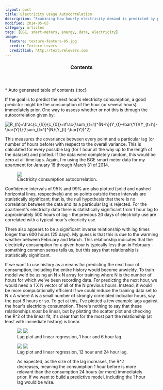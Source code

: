```yaml
---
layout: post
title: Electricity Usage Autocorrelation
description: "Examining how hourly electricity demand is predicted by previous demand."
modified: 2014-05-05
category: articles
tags: [BGE, smart-meters, energy, data, electricity]
image:
  feature: texture-feature-05.jpg
  credit: Texture Lovers
  creditlink: http://texturelovers.com
---
```


<section id="table-of-contents" class="toc">
  <header>
    <h3>Contents</h3>
  </header>
<div id="drawer" markdown="1">
*  Auto generated table of contents
{:toc}
</div>
</section><!-- /#table-of-contents -->

If the goal is to predict the next hour's electricity consumption, a good predictor might be the consumption of the hour (or several hours) immediately prior.  One way to assess whether or not this is through the autocorrelation given by:

<img src="http://latex.codecogs.com/png.latex?R_{h}=\frac{c_{h}}{c_{0}}=\frac{\sum_{t=1}^{N-h}(Y_{t}-\bar{Y})(Y_{t+h}-\bar{Y})}{\sum_{t=1}^{N}(Y_{t}-\bar{Y})^2}  " alt="R_{h}=\frac{c_{h}}{c_{0}}=\frac{\sum_{t=1}^{N-h}(Y_{t}-\bar{Y})(Y_{t+h}-\bar{Y})}{\sum_{t=1}^{N}(Y_{t}-\bar{Y})^2}"/>

This measures the covariance between every point and a particular lag (or number of hours before) with respect to the overall variance.  This is calculated for every possible lag (for 1 hour all the way up to the length of the dataset) and plotted.  If the data were completely random, this would be zero at all time lags.  Again, I'm using the BGE smart meter data for my apartment for January 18 through March 31 of 2014.

<figure>
  <a href="{{ site.url }}/images/Elec_Autocorrelation.png"><img src="{{ site.url }}/images/Elec_Autocorrelation.png"></a>
  <figcaption>Electricity consumption autocorrelation.</figcaption>
</figure>

Confidence intervals of 95% and 99% are also plotted (solid and dashed horizontal lines, respectively) and so points outside these intervals are statistically significant; that is, the null hypothesis that there is no correlation between the data and its a particular lag is rejected.  For the apartment's electricity data there is statistically significant from 1 hour lag to approximately 500 hours of lag - the previous 20 days of electricity use are correlated with a typical hour's elecricity use.

There also appears to be a significant inverse relationship with lag times longer than 600 hours (25 days).  My guess is that this is due to the warming weather between February and March.  This relationship indicates that the electricity consumption for a given hour is typically less than in February - something common sense tells us, but this says that relationship is statistically significant.

If we want to use history as a means for predicting the next hour of consumption, including the entire history would become unwieldy.  To train  model we'd be using an N x N array for training where N is the number of hours for which we've been recording data.  For predicting the next hour, we would need a 1 X N vector of all of the N previous hours.  Instead, it would be more computationally efficient if we could reduce the training data set to N x A where A is a small number of strongly correlated indicator hours, say the past 6 hours or so.  To get at this, I've plotted a few example lags against the hour's electricity consumption.  There's nothing to say that these relationships *must* be linear, but by plotting the scatter plot and checking the R^2 of the linear fit, it's clear that for the most part the relationship (at least with immediate history) is linear.

<figure class='half'>
  <a href="{{ site.url }}/images/Elec_Lag_1hour.png"><img src="{{ site.url }}/images/Elec_Lag_1hour.png"></a>
  <a href="{{ site.url }}/images/Elec_Lag_6hour.png"><img src="{{ site.url }}/images/Elec_Lag_6hour.png"></a>
  <figcaption>Lag plot and linear regression, 1 hour and 6 hour lag.</figcaption>
</figure>

<figure class='half'>
  <a href="{{ site.url }}/images/Elec_Lag_12hour.png"><img src="{{ site.url }}/images/Elec_Lag_12hour.png"></a>
  <a href="{{ site.url }}/images/Elec_Lag_24hour.png"><img src="{{ site.url }}/images/Elec_Lag_24hour.png"></a>
  <figcaption>Lag plot and linear regression, 12 hour and 24 hour lag.</figcaption>

As expected, as the size of the lag increases, the R^2 decreases, meaning the consumption 1 hour before is more relevant than the consumption 24 hours (or more) immediately prior.  If we want to build a predictive model, including the 1 hour lag would be wise.







